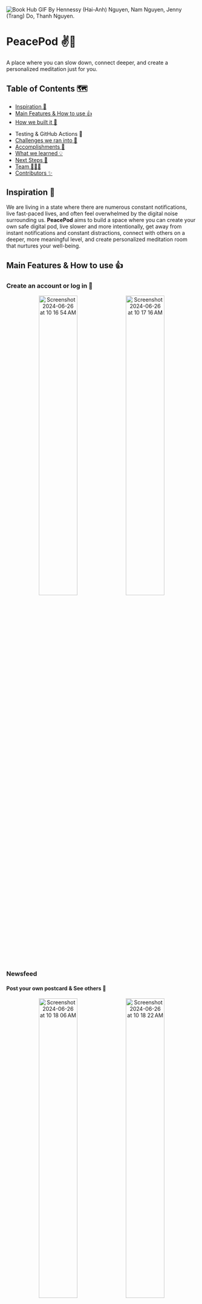 <img alt="Book Hub GIF" src="./book-hub-home.gif">
By Hennessy (Hai-Anh) Nguyen, Nam Nguyen, Jenny (Trang) Do, Thanh Nguyen.

<!--  **Deployed Project Link: ...** -->

<br />

# PeacePod ✌️💖

A place where you can slow down, connect deeper, and create a personalized meditation just for you.


## Table of Contents 🗺️

- [Inspiration 🧠](https://github.com/jennydo/PeacePod-Frontend?tab=readme-ov-file#inspiration-)
- [Main Features & How to use 👍](https://github.com/jennydo/PeacePod-Frontend?tab=readme-ov-file#main-features--how-to-use-)
- [How we built it 💪](https://github.com/jennydo/PeacePod-Frontend?tab=readme-ov-file#how-we-built-it-)
<!-- - [Architecture 🐙](https://github.com/jenneydo/PeacePod-Frontend#architecture-) -->
- Testing & GitHub Actions 🧪
- [Challenges we ran into 🥺](https://github.com/jennydo/PeacePod-Frontend?tab=readme-ov-file#challenges-we-ran-into-)
- [Accomplishments 🥰](https://github.com/jennydo/PeacePod-Frontend?tab=readme-ov-file#accomplishments-that-were-proud-of-)
- [What we learned 💡](https://github.com/jennydo/PeacePod-Frontend?tab=readme-ov-file#what-we-learned-)
- [Next Steps 🤫](https://github.com/jennydo/PeacePod-Frontend?tab=readme-ov-file#whats-next-for-peacepod-)
- [Team 🧑‍🤝‍🧑](https://github.com/jennydo/PeacePod-Frontend?tab=readme-ov-file#team-)
- [Contributors ✨](https://github.com/jennydo/PeacePod-Frontend?tab=readme-ov-file#contributors-)


## Inspiration 🧠

We are living in a state where there are numerous constant notifications, live fast-paced lives, and often feel overwhelmed by the digital noise surrounding us. **PeacePod** aims to build a space where you can create your own safe digital pod, live slower and more intentionally, get away from instant notifications and constant distractions, connect with others on a deeper, more meaningful level, and create personalized meditation room that nurtures your well-being.

## Main Features & How to use 👍

### Create an account or log in 💓
<p align="center">
  <img width="45%" alt="Screenshot 2024-06-26 at 10 16 54 AM" src="https://github.com/jennydo/PeacePod-Frontend/assets/126405175/6045a5ad-6857-4d8f-afc1-201e0d2376f7">
  <img width="45%" alt="Screenshot 2024-06-26 at 10 17 16 AM" src="https://github.com/jennydo/PeacePod-Frontend/assets/126405175/16014e4b-7b10-4d19-8332-6076d005729e">
</p>

### Newsfeed 
#### Post your own postcard & See others 💓
<p align="center">
  <img width="45%" alt="Screenshot 2024-06-26 at 10 18 06 AM" src="https://github.com/jennydo/PeacePod-Frontend/assets/126405175/f3167e04-4eaf-4de3-8a1b-076752d86250">
  <img width="45%" alt="Screenshot 2024-06-26 at 10 18 22 AM" src="https://github.com/jennydo/PeacePod-Frontend/assets/126405175/bb227f05-c9fa-40e4-9887-a37f3dfb3579">
</p>

#### See the Waterfall of responses to Daily Prompt 💓
* The Daily Prompt is generated using OpenAI.
* When you click on the prompt, a new response will appear.
<p align="center">
  <img width="60%" alt="Screenshot 2024-06-26 at 10 18 44 AM" src="https://github.com/jennydo/PeacePod-Frontend/assets/126405175/6cd428f1-8fe1-4eac-9d0a-2f16639d7f93">
</p>

### Chat
#### Join the Matching list of the day and Get Matched at 9pm EST 
* Click on Get Matched.
* Fill in the input to have more data for a better match
* Wait till 9 PM. If you have a match, you will be notified!
<p align="center">
  <img width="60%" alt="Screenshot 2024-06-26 at 10 19 09 AM" src="https://github.com/jennydo/PeacePod-Frontend/assets/126405175/d7c71bc8-a5ec-40d0-a79d-7a97bd9ccc02">
</p>

#### Chatting with others 
* This is built with Socket.io.
* You can see the other person's profile.
* You can also do other things, such as changing chat nickname, leave chat, etc.
* You will receive a notification from other people when you are not in the chat.
<p align="center">
  <img width="60%" alt="Screenshot 2024-06-26 at 10 19 28 AM" src="https://github.com/jennydo/PeacePod-Frontend/assets/126405175/3b21d1b5-4686-4dca-8da9-bcf836b34bb8">
</p>

### Meditation 
#### Generate your own Personalized Meditation Audio 
* This is built with OpenAI and ElevenLabs.
* Input what you want your audio to be like, wait a few minutes and get the coolest audio ever, made just for you!
<p align="center">
  <img width="45%" alt="Screenshot 2024-06-26 at 10 20 29 AM" src="https://github.com/jennydo/PeacePod-Frontend/assets/126405175/7288bb80-7c90-403f-8f5e-6d803c6df168">
  <img width="45%" alt="Screenshot 2024-06-26 at 10 20 38 AM" src="https://github.com/jennydo/PeacePod-Frontend/assets/126405175/9a84d8db-6f56-401c-8d61-dfef906d446b">
</p>

#### Choose an existing audio from Spotify 
* You can log in to your Spotify Account (if you have premium account) and choose a meditation audio from there.
<p align="center">
  <img width="45%" alt="Screenshot 2024-06-26 at 10 20 57 AM" src="https://github.com/jennydo/PeacePod-Frontend/assets/126405175/a4583f06-6f3c-4504-81c0-66fdee1cf65f">
  <img width="45%" alt="Screenshot 2024-06-26 at 10 21 20 AM" src="https://github.com/jennydo/PeacePod-Frontend/assets/126405175/f9013b6a-16c9-4732-a204-33da8aa365f2">
</p>

#### Start your session, & choose your Background color/image 
<p align="center">
  <img width="60%" alt="Screenshot 2024-06-26 at 10 21 35 AM" src="https://github.com/jennydo/PeacePod-Frontend/assets/126405175/b20fc903-514b-4c6c-aaed-a77771f787b1">
</p>

### Customize your Character Avatar
<p align="center">
  <img width="60%" alt="Screenshot 2024-06-26 at 10 22 42 AM" src="https://github.com/jennydo/PeacePod-Frontend/assets/126405175/b52655aa-f24a-42fd-877d-30a1791be85e">
</p>

## How we built it 💪

![CSS](https://img.shields.io/badge/CSS3-1572B6?style=for-the-badge&logo=css3&logoColor=white) ![HTML5](https://img.shields.io/badge/HTML5-E34F26?style=for-the-badge&logo=html5&logoColor=white) ![SCSS](https://img.shields.io/badge/SCSS-CC6699?style=for-the-badge&logo=sass&logoColor=white) ![MongoDB](https://img.shields.io/badge/MongoDB-47A248?style=for-the-badge&logo=mongodb&logoColor=white) ![React](https://img.shields.io/badge/React-61DAFB?style=for-the-badge&logo=react&logoColor=black) ![Express](https://img.shields.io/badge/Express-000000?style=for-the-badge&logo=express&logoColor=white) ![NodeJS](https://img.shields.io/badge/Node.js-339933?style=for-the-badge&logo=node.js&logoColor=white) ![JS](https://img.shields.io/badge/JavaScript-F7DF1E?style=for-the-badge&logo=javascript&logoColor=black) ![Flask](https://img.shields.io/badge/Flask-000000?style=for-the-badge&logo=flask&logoColor=white) ![Python](https://img.shields.io/badge/Python-3776AB?style=for-the-badge&logo=python&logoColor=white) ![Git](https://img.shields.io/badge/Git-F05032?style=for-the-badge&logo=git&logoColor=white)


- **Frontend**: React
- **Backend**: Node.Js, Express, Flask
- **Design**: Excalidraw, Hand + Paper
- **Database**: MongoDB
- **Web Hosting**: AWS S3, EC3 (in progress)
- **Version Control**: Git & GitHub

<img width="957" alt="Screenshot 2024-07-07 at 4 45 30 PM" src="https://github.com/jennydo/PeacePod-Frontend/assets/126405175/ce9c7a55-e5a3-4e72-b9c2-5e1fe8611804">

## Testing & GitHub Actions 🧪
* GitHub actions are on branch Main: Pull and push requests
* 2 running:
  1. Run and check all unit tests
  2. Run and check Eslint
 

<!--  ## Architecture 🐙

We aim to have a highly modularized architecture, where every service has its own container and is independent from the others.

BookHub has 6 containers for 6 services:

- web: client code / front end
- db: database (SQLite3)
- nginx: reverse proxy
- cadvisor: monitoring tool 1
- prometheus: monitoring tool 2
- grafana: monitoring tool 3

![architecture](https://user-images.githubusercontent.com/35150672/130304480-28e9b998-dfb2-4919-82de-d4da9a258bb5.jpeg)
-->

## Challenges we ran into 🥺

- Time Management: At the end of the project, we have 4 different timezones to juggle (Eastern US, Canada, Australia, Vietnam). Thus someone has to wake up really early and someone has to stay really late for our weekly meetings!
- We are not frontend masters, so we struggle with making our website as pretty as possible (We have to redesign nearly everything in the last few weeks).
- Bugs everywhere: The more we build, the more bugs appear and they are everywhere! We spent a lot of time debugging and making sure our app doesn't have any major fault the present user to have a smooth experience.
- Spotify Authentication: Many music streaming service closed their APIs to the public, and we can only find Spotify available. But Spotify requires user to log in and must have premium account. The authentication flow is also confusing at first.

## Accomplishments that we're proud of 🥰

- Despite the time commitment issues, we were able to create a final deliverable at the end and learnt a lot in the process.
- We have a great teamwork - unexpected things happen, but no one is blamed and we keep moving forward and working together to find a solution.
- We built off of the feedbacks we received from our project advisors through out the whole process (giant thanks to [@khoa165](https://github.com/khoa165), [@ankhuetang](https://github.com/ankhuetang), [@Taenerys](https://github.com/Taenerys)).
- We demonstrated great Git best practices (Pull Requests, README.md, Code Review, etc.)
- We learned a lot as a team and as individual. We built many cool features and now have mastered using a lot of APIs!

***We also got 2 prizes from the VietTech Mentorship Hackathon and we are super duper proud***
![449389877_1494583431162817_7619068705439849176_n](https://github.com/jennydo/PeacePod-Frontend/assets/126405175/d0fa28dc-95db-4391-bbfa-0498cc282340)
![449368881_3650998268486748_7320693006135096672_n](https://github.com/jennydo/PeacePod-Frontend/assets/126405175/51f69630-51f5-4430-bb30-be6be3bd4855)


## What we learned 💡

- Acting as a Project Manager: deciding the direction of the project, assigning tasks, holding meetings, taking notes, being encouraging, etc.
- Good GitHub practices.
- Good collaboration between teammates.
- Never afraid to ask questions / for help.

## What's next for PeacePod 🤫

- [ ] Implement add-on features for Chat (change theme icon, chat color...)
- [ ] Increase speed of socket.io
- [ ] Improve authentication (i.e implement Forget Password)
- [ ] Deploy it to EC2

### Contributing Guidelines 🛠️

See [`CONTRIBUTING.md`](https://github.com/jennydo/PeacePod-Frontend/blob/main/CONTRIBUTING.md).

### GitHub Repository Structure 🧱

| S.No. | Repo Name                                                                   | Purpose                                      |
| ----- | --------------------------------------------------------------------------- | ---------------------------------------------|
| 1.    | [PeacePod-Frontend](https://github.com/jennydo/PeacePod-Frontend/tree/main) | contains the frontend code and documentation |
| 2.    | [PeacePod-Backend](https://github.com/jennydo/PeacePod-Backend/tree/main)   | contains the backend code                    |

### Setup ⏰


## Team 🧑‍🤝‍🧑

| S.No. | Name                  | GitHub Username:octocat:                          |
| ----- | --------------------- | --------------------------------------------      |
| 1.    | Hennessy Nguyen       | [@haianhng31](https://github.com/haianhng31)      |
| 2.    | Nam Nguyen            | [@Euclid0192](https://github.com/Euclid0192)      |
| 3.    | Jenny Do              | [@jennydo](https://github.com/jennydo)            |
| 4.    | Ethan Nguyen          | [@gsthanhnguyen](https://github.com/gsthanhnguyen)|

<br>
<br>

## Contributors ✨

Thanks goes to these wonderful people:

<!-- ALL-CONTRIBUTORS-LIST:START - Do not remove or modify this section -->
<!-- prettier-ignore-start -->
<!-- markdownlint-disable -->
<table>
  <tbody><tr>
        <td align="center"><a href="https://www.linkedin.com/in/hennessy-nguyen/"><img alt="Hennessy Nguyen" src="https://res.cloudinary.com/khoa165/image/upload/v1711768766/viettech/haianh.jpg" width="100px;"><br><sub><b>Hennessy Nguyen</b></sub></a><br><a href="https://github.com/jennydo/PeacePod-Frontend/commits?author=haianhng31" title="Code&Design">💻 🎨</a></td>
        <td align="center"><a href="https://www.linkedin.com/in/knaboagye/"><img alt="Nam Nguyen" src="https://res.cloudinary.com/khoa165/image/upload/v1711261963/viettech/nam.jpg" width="100px;"><br><sub><b>Nam Nguyen</b></sub></a><br><a href="https://github.com/jennydo/PeacePod-Frontend/commits?author=Euclid0192" title="Code&Design">💻 🎨</a></td>
        <td align="center"><a href="https://www.linkedin.com/in/emily-xinyi-chen/"><img alt="Jenny Do" src="https://res.cloudinary.com/khoa165/image/upload/v1711671186/viettech/trangdo.jpg" width="100px;"><br><sub><b>Jenny Do</b></sub></a><br><a href="https://github.com/jennydo/PeacePod-Frontend/commits?author=jennydo" title="Code&Design">💻 🎨</a></td>
        <td align="center"><a href="https://www.linkedin.com/in/dakshinapalasamudrum/"><img alt="Thanh Nguyen" src="https://res.cloudinary.com/khoa165/image/upload/v1711083621/viettech/thanh.jpg" width="100px;"><br><sub><b>Thanh Nguyen</b></sub></a><br><a href="https://github.com/jennydo/PeacePod-Frontend/commits?author=gsthanhnguyen" title="Code&Design">💻 🎨</a></td>

</tr>
</tbody></table>


<!-- markdownlint-enable -->
<!-- prettier-ignore-end -->

<!-- ALL-CONTRIBUTORS-LIST:END -->

This project follows the [all-contributors](https://github.com/all-contributors/all-contributors) specification. Contributions of any kind welcome!

[![ForTheBadge uses-git](http://ForTheBadge.com/images/badges/uses-git.svg)](https://github.com/jennydo/PeacePod-Frontend)
[![ForTheBadge uses-html](http://ForTheBadge.com/images/badges/uses-html.svg)](https://github.com/jennydo/PeacePod-Frontend)
[![ForTheBadge uses-css](http://ForTheBadge.com/images/badges/uses-css.svg)](https://github.com/jennydo/PeacePod-Frontend)
[![ForTheBadge uses-js](http://ForTheBadge.com/images/badges/uses-js.svg)](https://github.com/jennydo/PeacePod-Frontend)
[![forthebadge](https://forthebadge.com/images/badges/made-with-javascript.svg)](https://github.com/jennydo/PeacePod-Frontend)
[![forthebadge](https://forthebadge.com/images/badges/made-with-python.svg)](https://github.com/jennydo/PeacePod-Frontend)
[![forthebadge](https://forthebadge.com/images/badges/open-source.svg)](https://github.com/jennydo/PeacePod-Frontend)

[![forthebadge](https://forthebadge.com/images/badges/made-with-javascript.svg)](https://github.com/jennydo/PeacePod-Frontend)
[![ForTheBadge built-by-developers](http://ForTheBadge.com/images/badges/built-by-developers.svg)](https://github.com/jennydo/PeacePod-Frontend)
[![ForTheBadge built-with-love](http://ForTheBadge.com/images/badges/built-with-love.svg)](https://github.com/jennydo/PeacePod-Frontend)

---
